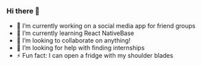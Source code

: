 ### Hi there 👋

- 🔭 I’m currently working on a social media app for friend groups
- 🌱 I’m currently learning React NativeBase
- 👯 I’m looking to collaborate on anything!
- 🤔 I’m looking for help with finding internships
- ⚡ Fun fact: I can open a fridge with my shoulder blades

